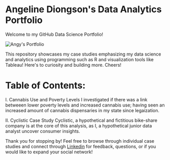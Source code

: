 # Angeline Diongson's Data Analytics Portfolio 

Welcome to my GitHub Data Science Portfolio! 

![Angy's Portfolio](.[/assets/angy'sportfolio.png](https://github.com/adiongson/adiongson-portfolio/blob/main/angy'sportfolio.png))


This repository showcases my case studies emphasizing my data science and analytics using programming such as R and visualization tools like Tableau! Here's to curiosity and building more. Cheers!


# Table of Contents:


 I. Cannabis Use and Poverty Levels 
    I investigated if there was a link betweeen lower poverty levels and increased cannabis use; having seen an increased amount of cannabis dispensaries in my state since legaization.
 
 II. Cyclistic Case Study 
    Cyclistic, a hypothetical and fictitious bike-share company is at the core of this analysis, as I, a hypothetical junior data analyst uncover consumer insights.



Thank you for stopping by! Feel free to browse through individual case studies and connect through  [Linkedin](https://www.linkedin.com/in/angeline-diongson-6190821a6/) for feedback, questions, or if you would like to expand your social network!

